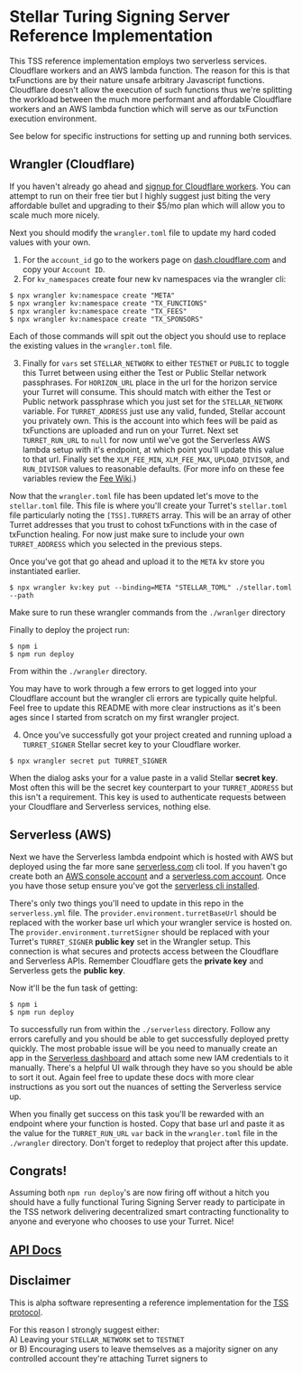 # Stellar Turing Signing Server Reference Implementation

This TSS reference implementation employs two serverless services. Cloudflare workers and an AWS lambda function. The reason for this is that txFunctions are by their nature unsafe arbitrary Javascript functions. Cloudflare doesn't allow the execution of such functions thus we're splitting the workload between the much more performant and affordable Cloudflare workers and an AWS lambda function which will serve as our txFunction execution environment.

See below for specific instructions for setting up and running both services.

## Wrangler (Cloudflare)
If you haven't already go ahead and [signup for Cloudflare workers](https://dash.cloudflare.com/). You can attempt to run on their free tier but I highly suggest just biting the very affordable bullet and upgrading to their $5/mo plan which will allow you to scale much more nicely.

Next you should modify the `wrangler.toml` file to update my hard coded values with your own.

1. For the `account_id` go to the workers page on [dash.cloudflare.com](https://dash.cloudflare.com) and copy your `Account ID`.
2. For `kv_namespaces` create four new kv namespaces via the wrangler cli:
```
$ npx wrangler kv:namespace create "META"
$ npx wrangler kv:namespace create "TX_FUNCTIONS"
$ npx wrangler kv:namespace create "TX_FEES"
$ npx wrangler kv:namespace create "TX_SPONSORS"
```
Each of those commands will spit out the object you should use to replace the existing values in the `wrangler.toml` file.

3. Finally for `vars` set `STELLAR_NETWORK` to either `TESTNET` or `PUBLIC` to toggle this Turret between using either the Test or Public Stellar network passphrases. For `HORIZON_URL` place in the url for the horizon service your Turret will consume. This should match with either the Test or Public network passphrase which you just set for the `STELLAR_NETWORK` variable. For `TURRET_ADDRESS` just use any valid, funded, Stellar account you privately own. This is the account into which fees will be paid as txFunctions are uploaded and run on your Turret. Next set `TURRET_RUN_URL` to `null` for now until we've got the Serverless AWS lambda setup with it's endpoint, at which point you'll update this value to that url. Finally set the `XLM_FEE_MIN`, `XLM_FEE_MAX`, `UPLOAD_DIVISOR`, and  `RUN_DIVISOR` values to reasonable defaults. (For more info on these fee variables review the [Fee Wiki](https://github.com/tyvdh/stellar-tss/wiki/fees).)

Now that the `wrangler.toml` file has been updated let's move to the `stellar.toml` file. This file is where you'll create your Turret's `stellar.toml` file particularly noting the `[TSS].TURRETS` array. This will be an array of other Turret addresses that you trust to cohost txFunctions with in the case of txFunction healing. For now just make sure to include your own `TURRET_ADDRESS` which you selected in the previous steps.

Once you've got that go ahead and upload it to the `META` kv store you instantiated earlier.
```
$ npx wrangler kv:key put --binding=META "STELLAR_TOML" ./stellar.toml --path
```
Make sure to run these wrangler commands from the `./wranlger` directory

Finally to deploy the project run:
```
$ npm i
$ npm run deploy
```
From within the `./wrangler` directory.

You may have to work through a few errors to get logged into your Cloudflare account but the wrangler cli errors are typically quite helpful. Feel free to update this README with more clear instructions as it's been ages since I started from scratch on my first wrangler project.

4. Once you've successfully got your project created and running upload a `TURRET_SIGNER` Stellar secret key to your Cloudflare worker.
```
$ npx wrangler secret put TURRET_SIGNER
```
When the dialog asks your for a value paste in a valid Stellar **secret key**. Most often this will be the secret key counterpart to your `TURRET_ADDRESS` but this isn't a requirement. This key is used to authenticate requests between your Cloudflare and Serverless services, nothing else.

## Serverless (AWS)
Next we have the Serverless lambda endpoint which is hosted with AWS but deployed using the far more sane [serverless.com](https://serverless.com) cli tool. If you haven't go create both an [AWS console account](https://www.amazon.com/) and a [serverless.com account](https://www.serverless.com/dashboard/). Once you have those setup ensure you've got the [serverless cli installed](https://github.com/serverless/components#quick-start).

There's only two things you'll need to update in this repo in the `serverless.yml` file. The `provider.environment.turretBaseUrl` should be replaced with the worker base url which your wrangler service is hosted on. The `provider.environment.turretSigner` should be replaced with your Turret's `TURRET_SIGNER` **public key** set in the Wrangler setup. This connection is what secures and protects access between the Cloudflare and Serverless APIs. Remember Cloudflare gets the **private key** and Serverless gets the **public key**.

Now it'll be the fun task of getting:
```
$ npm i
$ npm run deploy
```
To successfully run from within the `./serverless` directory. Follow any errors carefully and you should be able to get successfully deployed pretty quickly. The most probable issue will be you need to manually create an app in the [Serverless dashboard](https://app.serverless.com/tyvdh) and attach some new IAM credentials to it manually. There's a helpful UI walk through they have so you should be able to sort it out. Again feel free to update these docs with more clear instructions as you sort out the nuances of setting the Serverless service up.

When you finally get success on this task you'll be rewarded with an endpoint where your function is hosted. Copy that base url and paste it as the value for the `TURRET_RUN_URL` `var` back in the `wrangler.toml` file in the `./wrangler` directory. Don't forget to redeploy that project after this update.

## Congrats!
Assuming both `npm run deploy`'s are now firing off without a hitch you should have a fully functional Turing Signing Server ready to participate in the TSS network delivering decentralized smart contracting functionality to anyone and everyone who chooses to use your Turret. Nice!

## [API Docs](https://github.com/tyvdh/stellar-tss/wiki)

## Disclaimer
This is alpha software representing a reference implementation for the [TSS protocol](https://tss.stellar.org/).

For this reason I strongly suggest either:  
A) Leaving your `STELLAR_NETWORK` set to `TESTNET`  
or B) Encouraging users to leave themselves as a majority signer on any controlled account they're attaching Turret signers to
